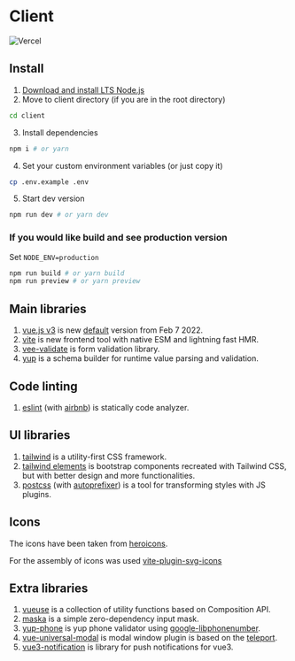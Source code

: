 # Client

![Vercel](https://vercel-badge.ikloster.dev/api/ikloster03/practical-test)

## Install

1. [Download and install LTS Node.js](https://nodejs.org/en/download/)
2. Move to client directory (if you are in the root directory)
```sh
cd client
```
3. Install dependencies 
```sh
npm i # or yarn
```
4. Set your custom environment variables (or just copy it)
```sh
cp .env.example .env
```
5. Start dev version
```sh
npm run dev # or yarn dev
```

### If you would like build and see production version

Set `NODE_ENV=production`

```sh
npm run build # or yarn build
npm run preview # or yarn preview
```

## Main libraries

1. [vue.js v3](https://vuejs.org/) is new [default](https://blog.vuejs.org/posts/vue-3-as-the-new-default.html) version from Feb 7 2022. 
2. [vite](https://vitejs.dev/) is new frontend tool with native ESM and lightning fast HMR.
3. [vee-validate](https://vee-validate.logaretm.com/v4/) is form validation library.
4. [yup](https://github.com/jquense/yup) is a schema builder for runtime value parsing and validation.

## Code linting

1. [eslint](https://eslint.org/) (with [airbnb](https://www.npmjs.com/package/eslint-config-airbnb)) is statically code analyzer.

## UI libraries

1. [tailwind](https://tailwindcss.com/) is a utility-first CSS framework.
2. [tailwind elements](https://tailwind-elements.com/) is bootstrap components recreated with Tailwind CSS, but with better design and more functionalities.
3. [postcss](https://postcss.org/) (with [autoprefixer](https://github.com/postcss/autoprefixer)) is a tool for transforming styles with JS plugins.

## Icons

The icons have been taken from [heroicons](https://heroicons.com/).

For the assembly of icons was used [vite-plugin-svg-icons](https://github.com/vbenjs/vite-plugin-svg-icons)

## Extra libraries

1. [vueuse](https://vueuse.org/) is a collection of utility functions based on Composition API.
2. [maska](https://github.com/beholdr/maska) is a simple zero-dependency input mask.
3. [yup-phone](https://github.com/abhisekp/yup-phone) is yup phone validator using [google-libphonenumber](https://memoryleak.dev/google-libphonenumber/).
4. [vue-universal-modal](https://github.com/hoiheart/vue-universal-modal) is modal window plugin is based on the [teleport](https://vuejs.org/guide/built-ins/teleport.html).
5. [vue3-notification](https://github.com/kyvg/vue3-notification) is library for push notifications for vue3.
